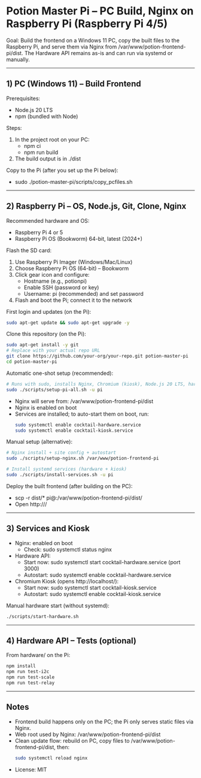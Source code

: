 # Potion Master Pi – PC Build, Nginx on Raspberry Pi (Raspberry Pi 4/5)

Goal: Build the frontend on a Windows 11 PC, copy the built files to the Raspberry Pi, and serve them via Nginx from /var/www/potion-frontend-pi/dist. The Hardware API remains as-is and can run via systemd or manually.

---

## 1) PC (Windows 11) – Build Frontend

Prerequisites:
- Node.js 20 LTS
- npm (bundled with Node)

Steps:
1. In the project root on your PC:
   - npm ci
   - npm run build
2. The build output is in ./dist

Copy to the Pi (after you set up the Pi below):
- sudo ./potion-master-pi/scripts/copy_pcfiles.sh

---

## 2) Raspberry Pi – OS, Node.js, Git, Clone, Nginx

Recommended hardware and OS:
- Raspberry Pi 4 or 5
- Raspberry Pi OS (Bookworm) 64-bit, latest (2024+)

Flash the SD card:
1. Use Raspberry Pi Imager (Windows/Mac/Linux)
2. Choose Raspberry Pi OS (64-bit) – Bookworm
3. Click gear icon and configure:
   - Hostname (e.g., potionpi)
   - Enable SSH (password or key)
   - Username: pi (recommended) and set password
4. Flash and boot the Pi; connect it to the network

First login and updates (on the Pi):
```bash
sudo apt-get update && sudo apt-get upgrade -y
```

Clone this repository (on the Pi):
```bash
sudo apt-get install -y git
# Replace with your actual repo URL
git clone https://github.com/your-org/your-repo.git potion-master-pi
cd potion-master-pi
```

Automatic one-shot setup (recommended):
```bash
# Runs with sudo, installs Nginx, Chromium (kiosk), Node.js 20 LTS, hardware deps, services
sudo ./scripts/setup-pi-all.sh -u pi
```
- Nginx will serve from: /var/www/potion-frontend-pi/dist
- Nginx is enabled on boot
- Services are installed; to auto-start them on boot, run:
  ```bash
  sudo systemctl enable cocktail-hardware.service
  sudo systemctl enable cocktail-kiosk.service
  ```

Manual setup (alternative):
```bash
# Nginx install + site config + autostart
sudo ./scripts/setup-nginx.sh /var/www/potion-frontend-pi

# Install systemd services (hardware + kiosk)
sudo ./scripts/install-services.sh -u pi
```

Deploy the built frontend (after building on the PC):
- scp -r dist/* pi@<pi-ip>:/var/www/potion-frontend-pi/dist/
- Open http://<pi-ip>/

---

## 3) Services and Kiosk

- Nginx: enabled on boot
  - Check: sudo systemctl status nginx
- Hardware API:
  - Start now: sudo systemctl start cocktail-hardware.service (port 3000)
  - Autostart: sudo systemctl enable cocktail-hardware.service
- Chromium Kiosk (opens http://localhost/):
  - Start now: sudo systemctl start cocktail-kiosk.service
  - Autostart: sudo systemctl enable cocktail-kiosk.service

Manual hardware start (without systemd):
```bash
./scripts/start-hardware.sh
```

---

## 4) Hardware API – Tests (optional)

From hardware/ on the Pi:
```bash
npm install
npm run test-i2c
npm run test-scale
npm run test-relay
```

---

## Notes
- Frontend build happens only on the PC; the Pi only serves static files via Nginx.
- Web root used by Nginx: /var/www/potion-frontend-pi/dist
- Clean update flow: rebuild on PC, copy files to /var/www/potion-frontend-pi/dist, then:
  ```bash
  sudo systemctl reload nginx
  ```
- License: MIT

